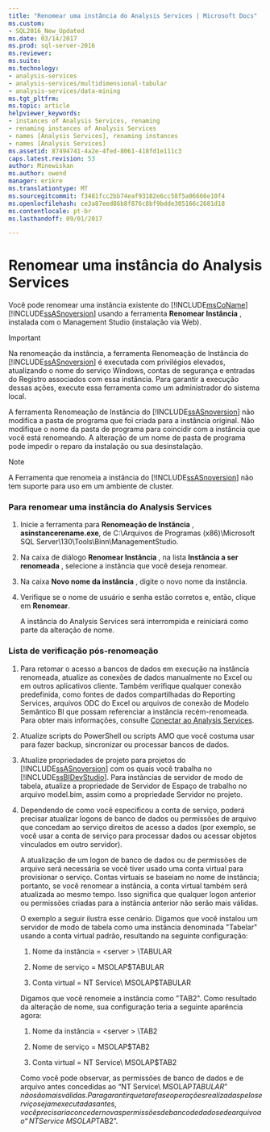 ```yaml
---
title: "Renomear uma instância do Analysis Services | Microsoft Docs"
ms.custom:
- SQL2016_New_Updated
ms.date: 03/14/2017
ms.prod: sql-server-2016
ms.reviewer: 
ms.suite: 
ms.technology:
- analysis-services
- analysis-services/multidimensional-tabular
- analysis-services/data-mining
ms.tgt_pltfrm: 
ms.topic: article
helpviewer_keywords:
- instances of Analysis Services, renaming
- renaming instances of Analysis Services
- names [Analysis Services], renaming instances
- names [Analysis Services]
ms.assetid: 87494741-4a2e-4fed-8061-418fd1e111c3
caps.latest.revision: 53
author: Minewiskan
ms.author: owend
manager: erikre
ms.translationtype: MT
ms.sourcegitcommit: f3481fcc2bb74eaf93182e6cc58f5a06666e10f4
ms.openlocfilehash: ce3a87eed86b8f876c8bf9bdde305166c2681d18
ms.contentlocale: pt-br
ms.lasthandoff: 09/01/2017

---
```

# <a name="rename-an-analysis-services-instance"></a>Renomear uma instância do Analysis Services
  Você pode renomear uma instância existente do [!INCLUDE[msCoName](../../includes/msconame-md.md)] [!INCLUDE[ssASnoversion](../../includes/ssasnoversion-md.md)] usando a ferramenta **Renomear Instância** , instalada com o Management Studio (instalação via Web).  
  
> [!IMPORTANT]  
>  Na renomeação da instância, a ferramenta Renomeação de Instância do [!INCLUDE[ssASnoversion](../../includes/ssasnoversion-md.md)] é executada com privilégios elevados, atualizando o nome do serviço Windows, contas de segurança e entradas do Registro associados com essa instância. Para garantir a execução dessas ações, execute essa ferramenta como um administrador do sistema local.  
  
 A ferramenta Renomeação de Instância do [!INCLUDE[ssASnoversion](../../includes/ssasnoversion-md.md)] não modifica a pasta de programa que foi criada para a instância original. Não modifique o nome da pasta de programa para coincidir com a instância que você está renomeando. A alteração de um nome de pasta de programa pode impedir o reparo da instalação ou sua desinstalação.  
  
> [!NOTE]  
>  A Ferramenta que renomeia a instância do [!INCLUDE[ssASnoversion](../../includes/ssasnoversion-md.md)] não tem suporte para uso em um ambiente de cluster.  
  
### <a name="to-rename-an-instance-of-analysis-services"></a>Para renomear uma instância do Analysis Services  
  
1.  Inicie a ferramenta para **Renomeação de Instância** , **asinstancerename.exe**, de C:\Arquivos de Programas (x86)\Microsoft SQL Server\130\Tools\Binn\ManagementStudio.  
  
2.  Na caixa de diálogo **Renomear Instância** , na lista **Instância a ser renomeada** , selecione a instância que você deseja renomear.  
  
3.  Na caixa **Novo nome da instância** , digite o novo nome da instância.  
  
4.  Verifique se o nome de usuário e senha estão corretos e, então, clique em **Renomear**.  
  
     A instância do Analysis Services será interrompida e reiniciará como parte da alteração de nome.  
  
### <a name="post-rename-checklist"></a>Lista de verificação pós-renomeação  
  
1.  Para retomar o acesso a bancos de dados em execução na instância renomeada, atualize as conexões de dados manualmente no Excel ou em outros aplicativos cliente. Também verifique qualquer conexão predefinida, como fontes de dados compartilhadas do Reporting Services, arquivos ODC do Excel ou arquivos de conexão de Modelo Semântico BI que possam referenciar a instância recém-renomeada. Para obter mais informações, consulte [Conectar ao Analysis Services](../../analysis-services/instances/connect-to-analysis-services.md).  
  
2.  Atualize scripts do PowerShell ou scripts AMO que você costuma usar para fazer backup, sincronizar ou processar bancos de dados.  
  
3.  Atualize propriedades de projeto para projetos do [!INCLUDE[ssASnoversion](../../includes/ssasnoversion-md.md)] com os quais você trabalha no [!INCLUDE[ssBIDevStudio](../../includes/ssbidevstudio-md.md)]. Para instâncias de servidor de modo de tabela, atualize a propriedade de Servidor de Espaço de trabalho no arquivo model.bim, assim como a propriedade Servidor no projeto.  
  
4.  Dependendo de como você especificou a conta de serviço, poderá precisar atualizar logons de banco de dados ou permissões de arquivo que concedam ao serviço direitos de acesso a dados (por exemplo, se você usar a conta de serviço para processar dados ou acessar objetos vinculados em outro servidor).  
  
     A atualização de um logon de banco de dados ou de permissões de arquivo será necessária se você tiver usado uma conta virtual para provisionar o serviço. Contas virtuais se baseiam no nome de instância; portanto, se você renomear a instância, a conta virtual também será atualizada ao mesmo tempo. Isso significa que qualquer logon anterior ou permissões criadas para a instância anterior não serão mais válidas.  
  
     O exemplo a seguir ilustra esse cenário. Digamos que você instalou um servidor de modo de tabela como uma instância denominada "Tabelar" usando a conta virtual padrão, resultando na seguinte configuração:  
  
    1.  Nome da instância = \<server > \TABULAR  
  
    2.  Nome de serviço = MSOLAP$TABULAR  
  
    3.  Conta virtual = NT Service\ MSOLAP$TABULAR  
  
     Digamos que você renomeie a instância como "TAB2". Como resultado da alteração de nome, sua configuração teria a seguinte aparência agora:  
  
    1.  Nome da instância = \<server > \TAB2  
  
    2.  Nome de serviço = MSOLAP$TAB2  
  
    3.  Conta virtual = NT Service\ MSOLAP$TAB2  
  
     Como você pode observar, as permissões de banco de dados e de arquivo antes concedidas ao “NT Service\ MSOLAP$TABULAR” não são mais válidas. Para garantir que tarefas e operações realizadas pelo serviço sejam executadas antes, você precisaria conceder novas permissões de banco de dados e de arquivo ao “NT Service\ MSOLAP$TAB2”.  
  
  

